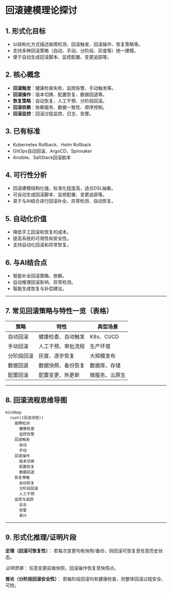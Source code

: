# 回滚建模理论探讨

## 1. 形式化目标

- 以结构化方式描述故障检测、回滚触发、回滚操作、恢复策略等。
- 支持多种回滚策略（自动、手动、分阶段、灰度等）统一建模。
- 便于自动生成回滚脚本、监控配置、变更追踪等。

## 2. 核心概念

- **回滚触发**：健康检查失败、监控告警、手动触发等。
- **回滚操作**：版本切换、配置恢复、数据回退等。
- **恢复策略**：自动恢复、人工干预、分阶段回滚。
- **回滚依赖**：依赖服务、数据一致性、顺序控制。
- **回滚监控**：回滚过程监控、日志、告警。

## 3. 已有标准

- Kubernetes Rollback、Helm Rollback
- GitOps自动回滚、ArgoCD、Spinnaker
- Ansible、SaltStack回滚剧本

## 4. 可行性分析

- 回滚建模结构化强，标准化程度高，适合DSL抽象。
- 可自动生成回滚脚本、监控配置、变更追踪等。
- 易于与AI结合进行回滚补全、异常检测、自动恢复。

## 5. 自动化价值

- 降低手工回滚和恢复的成本。
- 提高系统的可用性和安全性。
- 支持自动化回滚和异常恢复。

## 6. 与AI结合点

- 智能补全回滚策略、依赖。
- 自动推理回滚影响、异常检测。
- 智能生成恢复与补偿建议。

---

## 7. 常见回滚策略与特性一览（表格）

| 策略         | 特性                 | 典型场景           |
|--------------|----------------------|--------------------|
| 自动回滚     | 健康检查、自动触发   | K8s、CI/CD         |
| 手动回滚     | 人工干预、审批流程   | 生产环境           |
| 分阶段回滚   | 灰度、逐步恢复       | 大规模发布         |
| 数据回退     | 数据快照、备份恢复   | 数据库、存储       |
| 配置回滚     | 配置变更、热更新     | 微服务、云原生     |

---

## 8. 回滚流程思维导图

```mermaid
mindmap
  root((回滚流程))
    故障检测
      健康检查
      监控告警
    回滚触发
      自动
      手动
    回滚操作
      版本切换
      配置恢复
      数据回退
    恢复策略
      自动恢复
      分阶段回滚
      人工干预
    监控与追踪
      日志
      告警
      审计
```

---

## 9. 形式化推理/证明片段

**定理（回滚可恢复性）**：
若每次变更均有快照/备份，则回滚可恢复至任意历史状态。

*证明思路*：
任意变更前做快照，回滚操作恢复至快照点。

**推论（分阶段回滚安全性）**：
若每阶段回滚均有健康检查，则整体回滚过程安全、可控。
